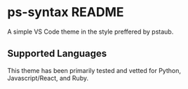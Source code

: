 # ps-syntax README

A simple VS Code theme in the style preffered by pstaub.

## Supported Languages

This theme has been primarily tested and vetted for Python, Javascript/React, and Ruby.